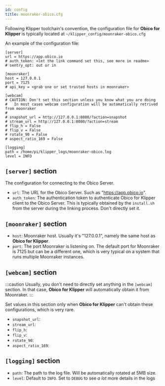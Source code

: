 ```yaml
---
id: config
title: moonraker-obico.cfg
---
```


Following Klipper toolchain's convention, the configuration file for **Obico for Klipper** is typically located at `~/klipper_config/moonraker-obico.cfg`

An example of the configuration file:

```
[server]
url = https://app.obico.io
# auth_token: <let the link command set this, see more in readme>
# sentry_opt: out or in

[moonraker]
host = 127.0.0.1
port = 7125
# api_key = <grab one or set trusted hosts in moonraker>

[webcam]
# CAUTION: Don't set this section unless you know what you are doing
#   In most cases webcam configuration will be automatically retrived from moonraker
#
# snapshot_url = http://127.0.0.1:8080/?action=snapshot
# stream_url = http://127.0.0.1:8080/?action=stream
# flip_h = False
# flip_v = False
# rotate_90 = False
# aspect_ratio_169 = False

[logging]
path = /home/pi/klipper_logs/moonraker-obico.log
level = INFO
```

## `[server]` section

The configuration for connecting to the Obico Server.

- `url`: The URL for the Obico Server. Such as "https://app.obico.io".
- `auth_token`: The authentication token to authenticate Obico for Klipper client to the Obico Server. This is typically obtained by the `install.sh` from the server during the linking process. Don't directly set it.

## `[moonraker]` section

- `host`: Moonraker host. Usually it's "127.0.0.1", namely the same host as **Obico for Klipper**.
- `port`: The port Moonraker is listening on. The default port for Moonraker is 7125 but can be a different one, which is very typical on a system that runs multiple Moonraker instances.

## `[webcam]` section

:::caution
Usually, you don't need to directly set anything in the `[webcam]` section. In that case, **Obico for Klipper** will automatically obtain it from Moonraker.
:::

Set values in this section only when **Obico for Klipper** can't obtain these configurations, which is very rare.

- `snapshot_url`:
- `stream_url`:
- `flip_h`:
- `flip_v`:
- `rotate_90`:
- `aspect_ratio_169`:

## `[logging]` section

- `path`: The path to the log file. Will be automatically rotated at 5MB size.
- `level`: Default to `INFO`. Set to `DEBUG` to see *a lot* more details in the logs